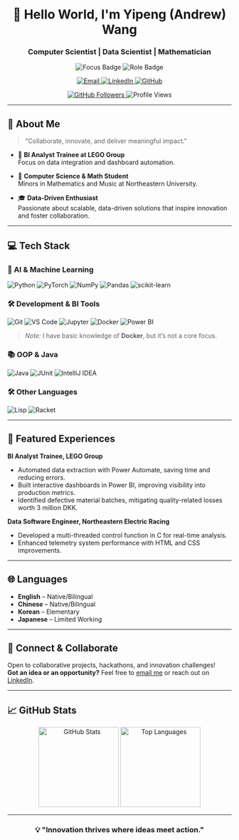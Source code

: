 

<!-- Title & Subtitle -->
<h1 align="center">🌟 Hello World, I'm Yipeng (Andrew) Wang</h1>
<h3 align="center">Computer Scientist | Data Scientist | Mathematician</h3>

<!-- Focus & Role Badges -->
<p align="center">
  <img src="https://img.shields.io/badge/Focus-Scalable_Data_Solutions-BE2EDD" alt="Focus Badge"/>
  <img src="https://img.shields.io/badge/Role-BI_Analyst_and_Developer-20B2AA" alt="Role Badge"/>
</p>

<!-- Socials & Stats -->
<p align="center">
  <!-- Email -->
  <a href="mailto:andrewwang040907@gmail.com">
    <img src="https://img.shields.io/badge/Email-ffffff?style=for-the-badge&logo=gmail&logoColor=black" alt="Email"/>
  </a>
  <!-- LinkedIn -->
  <a href="https://www.linkedin.com/in/yipeng-andrew-wang-366811276">
    <img src="https://img.shields.io/badge/LinkedIn-ffffff?style=for-the-badge&logo=linkedin&logoColor=black" alt="LinkedIn"/>
  </a>
  <!-- GitHub -->
  <a href="https://github.com/YPAndrew0907">
    <img src="https://img.shields.io/badge/GitHub-ffffff?style=for-the-badge&logo=github&logoColor=black" alt="GitHub"/>
  </a>
</p>

<p align="center">
  <!-- Followers -->
  <a href="https://github.com/YPAndrew0907?tab=followers">
    <img src="https://img.shields.io/github/followers/YPAndrew0907?style=social" alt="GitHub Followers"/>
  </a>
  <!-- Profile Views -->
  <img src="https://komarev.com/ghpvc/?username=YPAndrew0907&color=blueviolet" alt="Profile Views"/>
</p>

---

## 🎯 About Me
> "Collaborate, innovate, and deliver meaningful impact."

- 🔭 **BI Analyst Trainee at LEGO Group**  
  Focus on data integration and dashboard automation.

- 🌱 **Computer Science & Math Student**  
  Minors in Mathematics and Music at Northeastern University.

- 🎓 **Data-Driven Enthusiast**  
  Passionate about scalable, data-driven solutions that inspire innovation and foster collaboration.

---

## 💻 Tech Stack

### 🤖 AI & Machine Learning
![Python](https://img.shields.io/badge/Python-3776AB?style=for-the-badge&logo=python&logoColor=white)
![PyTorch](https://img.shields.io/badge/PyTorch-EE4C2C?style=for-the-badge&logo=pytorch&logoColor=white)
![NumPy](https://img.shields.io/badge/NumPy-013243?style=for-the-badge&logo=numpy&logoColor=white)
![Pandas](https://img.shields.io/badge/Pandas-150458?style=for-the-badge&logo=pandas&logoColor=white)
![scikit-learn](https://img.shields.io/badge/scikit--learn-F7931E?style=for-the-badge&logo=scikit-learn&logoColor=white)

### 🛠️ Development & BI Tools
![Git](https://img.shields.io/badge/Git-F05032?style=for-the-badge&logo=git&logoColor=white)
![VS Code](https://img.shields.io/badge/VS_Code-007ACC?style=for-the-badge&logo=visual-studio-code&logoColor=white)
![Jupyter](https://img.shields.io/badge/Jupyter-F37626?style=for-the-badge&logo=jupyter&logoColor=white)
![Docker](https://img.shields.io/badge/Docker-2496ED?style=for-the-badge&logo=docker&logoColor=white)
![Power BI](https://img.shields.io/badge/Power_BI-F2C811?style=for-the-badge&logo=powerbi&logoColor=black)

> *Note:* I have basic knowledge of **Docker**, but it’s not a core focus.

### 📚 OOP & Java
![Java](https://img.shields.io/badge/Java-007396?style=for-the-badge&logo=java&logoColor=white)
![JUnit](https://img.shields.io/badge/JUnit-25A162?style=for-the-badge&logo=junit5&logoColor=white)
![IntelliJ IDEA](https://img.shields.io/badge/IntelliJ_IDEA-000000?style=for-the-badge&logo=intellij-idea&logoColor=white)

### 🛠️ Other Languages
![Lisp](https://img.shields.io/badge/Lisp-3F528C?style=for-the-badge&logoColor=white)
![Racket](https://img.shields.io/badge/Racket-9F1D20?style=for-the-badge&logoColor=white)

---

## 🚀 Featured Experiences

**BI Analyst Trainee, LEGO Group**
- Automated data extraction with Power Automate, saving time and reducing errors.  
- Built interactive dashboards in Power BI, improving visibility into production metrics.  
- Identified defective material batches, mitigating quality-related losses worth 3 million DKK.  

**Data Software Engineer, Northeastern Electric Racing**
- Developed a multi-threaded control function in C for real-time analysis.  
- Enhanced telemetry system performance with HTML and CSS improvements.  

---

## 🌐 Languages
- **English** – Native/Bilingual  
- **Chinese** – Native/Bilingual  
- **Korean** – Elementary  
- **Japanese** – Limited Working  

---

## 🤝 Connect & Collaborate
<p>
  Open to collaborative projects, hackathons, and innovation challenges! 
  <br/>
  <strong>Got an idea or an opportunity?</strong> Feel free to <a href="mailto:andrewwang040907@gmail.com">email me</a> or reach out on <a href="https://www.linkedin.com/in/yipeng-andrew-wang-366811276">LinkedIn</a>.
</p>

---

## 📈 GitHub Stats
<div align="center">
  <img height="180em" src="https://github-readme-stats.vercel.app/api?username=YPAndrew0907&show_icons=true&theme=radical" alt="GitHub Stats"/>
  <img height="180em" src="https://github-readme-stats.vercel.app/api/top-langs/?username=YPAndrew0907&layout=compact&theme=radical" alt="Top Languages"/>
</div>

---

<div align="center">
  <h3>💡 "Innovation thrives where ideas meet action."</h3>
</div>
